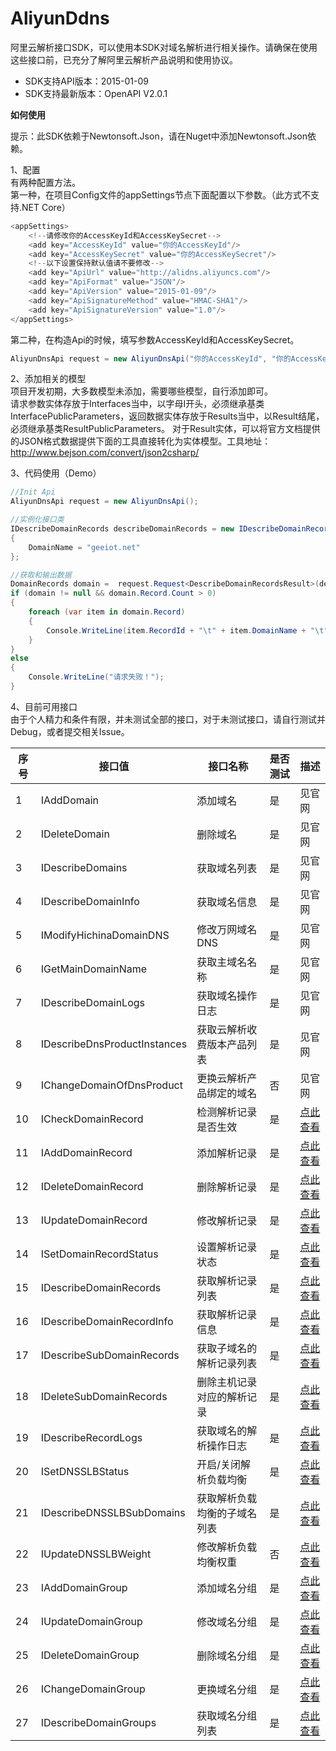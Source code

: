 # AliyunDdns
阿里云解析接口SDK，可以使用本SDK对域名解析进行相关操作。请确保在使用这些接口前，已充分了解阿里云解析产品说明和使用协议。<br />
- SDK支持API版本：2015-01-09
- SDK支持最新版本：OpenAPI V2.0.1

**如何使用**

提示：此SDK依赖于Newtonsoft.Json，请在Nuget中添加Newtonsoft.Json依赖。

1、配置<br />
有两种配置方法。<br />
第一种，在项目Config文件的appSettings节点下面配置以下参数。（此方式不支持.NET Core）<br />
```csharp
<appSettings>
    <!--请修改你的AccessKeyId和AccessKeySecret-->
    <add key="AccessKeyId" value="你的AccessKeyId"/>
    <add key="AccessKeySecret" value="你的AccessKeySecret"/>
    <!--以下设置保持默认值请不要修改-->
    <add key="ApiUrl" value="http://alidns.aliyuncs.com"/>
    <add key="ApiFormat" value="JSON"/>
    <add key="ApiVersion" value="2015-01-09"/>
    <add key="ApiSignatureMethod" value="HMAC-SHA1"/>
    <add key="ApiSignatureVersion" value="1.0"/>
</appSettings>
```
第二种，在构造Api的时候，填写参数AccessKeyId和AccessKeySecret。<br />
```csharp
AliyunDnsApi request = new AliyunDnsApi("你的AccessKeyId", "你的AccessKeySecret");
```

2、添加相关的模型<br />
项目开发初期，大多数模型未添加，需要哪些模型，自行添加即可。<br />
请求参数实体存放于Interfaces当中，以字母I开头，必须继承基类InterfacePublicParameters，返回数据实体存放于Results当中，以Result结尾，必须继承基类ResultPublicParameters。
对于Result实体，可以将官方文档提供的JSON格式数据提供下面的工具直接转化为实体模型。工具地址：http://www.bejson.com/convert/json2csharp/ <br />

3、代码使用（Demo）<br />
```csharp
//Init Api
AliyunDnsApi request = new AliyunDnsApi();

//实例化接口类
IDescribeDomainRecords describeDomainRecords = new IDescribeDomainRecords()
{
    DomainName = "geeiot.net"
};

//获取和输出数据
DomainRecords domain =  request.Request<DescribeDomainRecordsResult>(describeDomainRecords).DomainRecords; //泛型参数为Result实体模型
if (domain != null && domain.Record.Count > 0)
{
    foreach (var item in domain.Record)
    {
        Console.WriteLine(item.RecordId + "\t" + item.DomainName + "\t" + item.Status + "\t" + item.RR + "\t" + item.Value);
    }
}
else
{
    Console.WriteLine("请求失败！");
}
```

4、目前可用接口<br />
由于个人精力和条件有限，并未测试全部的接口，对于未测试接口，请自行测试并Debug，或者提交相关Issue。<br />

| 序号  | 接口值  | 接口名称 | 是否测试 |  描述  |
| ------------ | ------------ | ------- |------------ | ------------ |
| 1  | IAddDomain  | 添加域名  | 是  | 见官网  |
| 2  | IDeleteDomain  | 删除域名  | 是  |  见官网 |
| 3  | IDescribeDomains  | 获取域名列表  | 是  |  见官网 |
| 4  | IDescribeDomainInfo  | 获取域名信息  | 是  |  见官网 |
| 5  | IModifyHichinaDomainDNS  | 修改万网域名DNS  | 是  |  见官网 |
| 6  | IGetMainDomainName  | 获取主域名名称   | 是  | 见官网  |
| 7  | IDescribeDomainLogs  | 获取域名操作日志   | 是  | 见官网  |
| 8  | IDescribeDnsProductInstances  | 获取云解析收费版本产品列表   | 是  | 见官网  |
| 9  | IChangeDomainOfDnsProduct  | 更换云解析产品绑定的域名   | 否  | 见官网  |
| 10  | ICheckDomainRecord  | 检测解析记录是否生效   | 是  | [点此查看](https://help.aliyun.com/document_detail/29770.html?spm=a2c4g.11186623.6.632.57482a2fJsIWI8 "点此查看")  |
| 11  | IAddDomainRecord  | 添加解析记录   | 是  | [点此查看](https://help.aliyun.com/document_detail/29772.html?spm=a2c4g.11186623.6.634.1a2c7d8c0ELy4p "点此查看") |
| 12  | IDeleteDomainRecord  | 删除解析记录   | 是  | [点此查看](https://help.aliyun.com/document_detail/29773.html?spm=a2c4g.11186623.6.635.5cff47d9MTmKi2 "点此查看") |
| 13  | IUpdateDomainRecord  | 修改解析记录   | 是  | [点此查看](https://help.aliyun.com/document_detail/29774.html?spm=a2c4g.11186623.6.636.208f2911qU30OW "点此查看") |
| 14  | ISetDomainRecordStatus  | 设置解析记录状态   | 是  | [点此查看](https://help.aliyun.com/document_detail/29775.html?spm=a2c4g.11186623.6.637.68ca6e00pErW5k "点此查看") |
| 15  | IDescribeDomainRecords  | 获取解析记录列表   | 是  | [点此查看](https://help.aliyun.com/document_detail/29776.html?spm=a2c4g.11186623.6.638.79be2911qegwNF "点此查看") |
| 16  | IDescribeDomainRecordInfo  | 获取解析记录信息   | 是  | [点此查看](https://help.aliyun.com/document_detail/29777.html?spm=a2c4g.11186623.6.639.73114c25AT5ItS "点此查看")|
| 17  | IDescribeSubDomainRecords   | 获取子域名的解析记录列表   | 是  | [点此查看](https://help.aliyun.com/document_detail/29778.html?spm=a2c4g.11186623.6.640.798347d93OwMQN "点此查看")  |
| 18  | IDeleteSubDomainRecords  | 删除主机记录对应的解析记录   | 是  | [点此查看](https://help.aliyun.com/document_detail/29779.html?spm=a2c4g.11186623.6.641.55bb5684TOnon4 "点此查看")  |
| 19  | IDescribeRecordLogs  | 获取域名的解析操作日志   | 是  | [点此查看](https://help.aliyun.com/document_detail/29780.html?spm=a2c4g.11186623.6.642.111e2b4bFa4xyX "点此查看")  |
| 20  | ISetDNSSLBStatus  | 开启/关闭解析负载均衡   | 是  | [点此查看](https://help.aliyun.com/document_detail/29782.html?spm=a2c4g.11186623.6.644.ab015684lMjNo3 "点此查看")  |
| 21  | IDescribeDNSSLBSubDomains  | 获取解析负载均衡的子域名列表   | 是  | [点此查看](https://help.aliyun.com/document_detail/29783.html?spm=a2c4g.11186623.6.645.1b574c25bnb0i4 "点此查看")  |
| 22  | IUpdateDNSSLBWeight  | 修改解析负载均衡权重   | 否  | [点此查看](https://help.aliyun.com/document_detail/29784.html?spm=a2c4g.11186623.6.646.79e527d6KMjZ5g "点此查看")  |
| 23  | IAddDomainGroup  | 添加域名分组   | 是  | [点此查看](https://help.aliyun.com/document_detail/29762.html?spm=a2c4g.11186623.6.626.d8a76aabw0T2tJ "点此查看")  |
| 24  | IUpdateDomainGroup  | 修改域名分组   | 是  | [点此查看](https://help.aliyun.com/document_detail/29763.html?spm=a2c4g.11186623.6.627.6533698efJi0FF "点此查看")  |
| 25  | IDeleteDomainGroup  | 删除域名分组   | 是  | [点此查看](https://help.aliyun.com/document_detail/29764.html?spm=a2c4g.11186623.6.628.1c252a2fkDyKEO "点此查看")  |
| 26  | IChangeDomainGroup  | 更换域名分组   | 是  | [点此查看](https://help.aliyun.com/document_detail/29765.html?spm=a2c4g.11186623.6.629.477a59c8CeLeTd "点此查看")  |
| 27  | IDescribeDomainGroups  | 获取域名分组列表   | 是  | [点此查看](https://help.aliyun.com/document_detail/29766.html?spm=a2c4g.11186623.6.630.3b755ce5jjpZAB "点此查看")  |